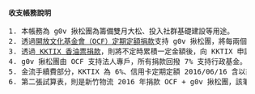 <pre>
	<strong>收支帳務說明</strong>

	1. 本帳務為 g0v 揪松團為籌備雙月大松、投入社群基礎建設等用途。
	2. 透過<a href="https://bit.ly/ocf-jothon" target="_blank">開放文化基金會（OCF）定期定額捐款</a>支持 g0v 揪松團，將每兩個月於<a href="http://blog.ocf.tw/search/label/%E6%8D%90%E6%AC%BE%E5%BE%B5%E4%BF%A1" target="_blank"> OCF 公布捐款徵信</a>，並將雙月收入記錄在上方表格中。
	3. 透過<a href="http://ocf.tw/donate/g0v.html" target="_blank"> KKTIX 香油票捐款</a>，則將不定時累積一定金額後，向 KKTIX 申請入帳，個別捐款徵信也將在<a href="http://blog.ocf.tw/search/label/%E6%8D%90%E6%AC%BE%E5%BE%B5%E4%BF%A1" target="_blank"> OCF 捐款徵信</a>中呈現。
	4. g0v 揪松團由 OCF 支持法人專戶，所有捐款回撥 7% 支持行政基金。OCF + g0v 認養人每月定期捐款則回撥 50% + (50% * 7%)。
	5. 金流手續費部分，KKTIX 為 6%、信用卡定期定額 2016/06/16 含以前為 2.45%，之後為 2.25%、現金捐款與銀行匯款則無需手續費。
	6. 第二張試算表，則是新竹物流 2016 年捐款 OCF + g0v 揪松團，該筆基金則留存為聘請專案人事薪資。
</pre>
